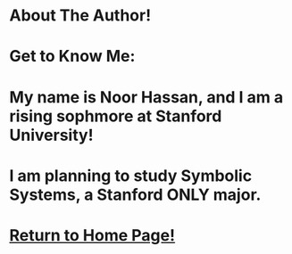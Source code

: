 <h1>About The Author!<h1>

Get to Know Me: 
<h1>My name is Noor Hassan, and I am a rising sophmore at Stanford University!<h1>
<h1> I am planning to study Symbolic Systems, a Stanford ONLY major.<h1>
  
[Return to Home Page!](index.md)
